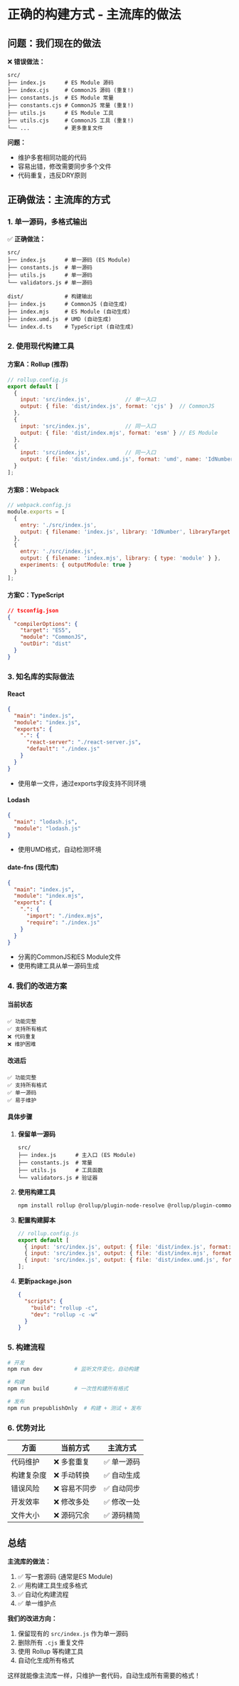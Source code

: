 # 正确的构建方式 - 主流库的做法

## 问题：我们现在的做法

❌ **错误做法：**
```
src/
├── index.js      # ES Module 源码
├── index.cjs     # CommonJS 源码 (重复!)
├── constants.js  # ES Module 常量
├── constants.cjs # CommonJS 常量 (重复!)
├── utils.js      # ES Module 工具
├── utils.cjs     # CommonJS 工具 (重复!)
└── ...           # 更多重复文件
```

**问题：**
- 维护多套相同功能的代码
- 容易出错，修改需要同步多个文件
- 代码重复，违反DRY原则

## 正确做法：主流库的方式

### 1. **单一源码，多格式输出**

✅ **正确做法：**
```
src/
├── index.js      # 单一源码 (ES Module)
├── constants.js  # 单一源码
├── utils.js      # 单一源码
└── validators.js # 单一源码

dist/             # 构建输出
├── index.js      # CommonJS (自动生成)
├── index.mjs     # ES Module (自动生成)
├── index.umd.js  # UMD (自动生成)
└── index.d.ts    # TypeScript (自动生成)
```

### 2. **使用现代构建工具**

#### 方案A：Rollup (推荐)

```javascript
// rollup.config.js
export default [
  {
    input: 'src/index.js',           // 单一入口
    output: { file: 'dist/index.js', format: 'cjs' }  // CommonJS
  },
  {
    input: 'src/index.js',           // 同一入口
    output: { file: 'dist/index.mjs', format: 'esm' } // ES Module
  },
  {
    input: 'src/index.js',           // 同一入口
    output: { file: 'dist/index.umd.js', format: 'umd', name: 'IdNumber' } // UMD
  }
];
```

#### 方案B：Webpack

```javascript
// webpack.config.js
module.exports = [
  {
    entry: './src/index.js',
    output: { filename: 'index.js', library: 'IdNumber', libraryTarget: 'commonjs2' }
  },
  {
    entry: './src/index.js',
    output: { filename: 'index.mjs', library: { type: 'module' } },
    experiments: { outputModule: true }
  }
];
```

#### 方案C：TypeScript

```json
// tsconfig.json
{
  "compilerOptions": {
    "target": "ES5",
    "module": "CommonJS",
    "outDir": "dist"
  }
}
```

### 3. **知名库的实际做法**

#### React
```json
{
  "main": "index.js",
  "module": "index.js",
  "exports": {
    ".": {
      "react-server": "./react-server.js",
      "default": "./index.js"
    }
  }
}
```
- 使用单一文件，通过exports字段支持不同环境

#### Lodash
```json
{
  "main": "lodash.js",
  "module": "lodash.js"
}
```
- 使用UMD格式，自动检测环境

#### date-fns (现代库)
```json
{
  "main": "index.js",
  "module": "index.mjs",
  "exports": {
    ".": {
      "import": "./index.mjs",
      "require": "./index.js"
    }
  }
}
```
- 分离的CommonJS和ES Module文件
- 使用构建工具从单一源码生成

### 4. **我们的改进方案**

#### 当前状态
```
✅ 功能完整
✅ 支持所有格式
❌ 代码重复
❌ 维护困难
```

#### 改进后
```
✅ 功能完整
✅ 支持所有格式
✅ 单一源码
✅ 易于维护
```

#### 具体步骤

1. **保留单一源码**
   ```
   src/
   ├── index.js      # 主入口 (ES Module)
   ├── constants.js  # 常量
   ├── utils.js      # 工具函数
   └── validators.js # 验证器
   ```

2. **使用构建工具**
   ```bash
   npm install rollup @rollup/plugin-node-resolve @rollup/plugin-commonjs @rollup/plugin-babel rollup-plugin-terser
   ```

3. **配置构建脚本**
   ```javascript
   // rollup.config.js
   export default [
     { input: 'src/index.js', output: { file: 'dist/index.js', format: 'cjs' } },
     { input: 'src/index.js', output: { file: 'dist/index.mjs', format: 'esm' } },
     { input: 'src/index.js', output: { file: 'dist/index.umd.js', format: 'umd', name: 'IdNumber' } }
   ];
   ```

4. **更新package.json**
   ```json
   {
     "scripts": {
       "build": "rollup -c",
       "dev": "rollup -c -w"
     }
   }
   ```

### 5. **构建流程**

```bash
# 开发
npm run dev          # 监听文件变化，自动构建

# 构建
npm run build        # 一次性构建所有格式

# 发布
npm run prepublishOnly  # 构建 + 测试 + 发布
```

### 6. **优势对比**

| 方面 | 当前方式 | 主流方式 |
|------|----------|----------|
| 代码维护 | ❌ 多套重复 | ✅ 单一源码 |
| 构建复杂度 | ❌ 手动转换 | ✅ 自动生成 |
| 错误风险 | ❌ 容易不同步 | ✅ 自动同步 |
| 开发效率 | ❌ 修改多处 | ✅ 修改一处 |
| 文件大小 | ❌ 源码冗余 | ✅ 源码精简 |

## 总结

**主流库的做法：**
1. ✅ 写一套源码 (通常是ES Module)
2. ✅ 用构建工具生成多格式
3. ✅ 自动化构建流程
4. ✅ 单一维护点

**我们的改进方向：**
1. 保留现有的 `src/index.js` 作为单一源码
2. 删除所有 `.cjs` 重复文件
3. 使用 Rollup 等构建工具
4. 自动化生成所有格式

这样就能像主流库一样，只维护一套代码，自动生成所有需要的格式！
